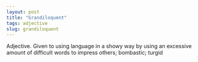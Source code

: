 ```yaml
---
layout: post
title: "Grandiloquent"
tags: adjective
slug: grandiloquent
---
```

Adjective. Given to using language in a showy way by using an excessive amount of difficult words to impress others; bombastic; turgid
